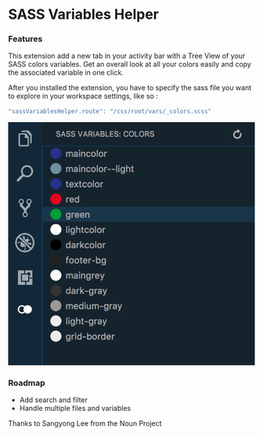 # SASS Variables Helper

### Features

This extension add a new tab in your activity bar with a Tree View of your SASS colors variables.
Get an overall look at all your colors easily and copy the associated variable in one click.

After you installed the extension, you have to specify the sass file you want to explore in your workspace settings, like so :
````js
"sassVariablesHelper.route": "/css/root/vars/_colors.scss"
````

![Package Explorer](https://github.com/Nkzq/sass-variables-helper/blob/master/resources/sass-variables.png)

### Roadmap

- Add search and filter
- Handle multiple files and variables

Thanks to Sangyong Lee from the Noun Project